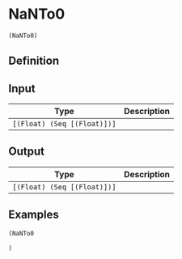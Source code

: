 # NaNTo0

```clojure
(NaNTo0)
```

## Definition


## Input
| Type | Description |
|------|-------------|
| `[(Float) (Seq [(Float)])]` |  |


## Output
| Type | Description |
|------|-------------|
| `[(Float) (Seq [(Float)])]` |  |


## Examples

```clojure
(NaNTo0

)
```
